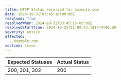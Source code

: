 ```yaml
---
title: HTTP Status resolved for example.com
date: 2024-10-31T03:45:16+00:00Z
resolved: True
resolvedWhen: 2024-10-31T03:45:16+00:00Z
resolvedStartTime: 2024-10-25T21:09:43.191474+00:00
severity: notice
affected:
  - example.com
section: issue
---
```


| Expected Statuses | Actual Status  |
|-------------------|----------------|
| 200, 301, 302 | 200 |
